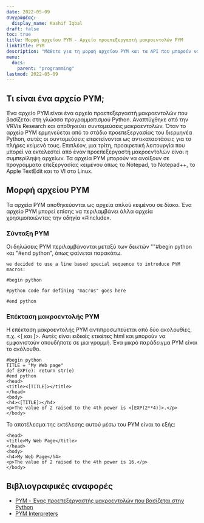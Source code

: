 ```yaml
---
date: 2022-05-09
συγγραφέας:
  display_name: Kashif Iqbal
draft: false
toc: true
title: Μορφή αρχείου PYM - Αρχείο προεπεξεργαστή μακροεντολών PYM
linktitle: PYM
description: "Μάθετε για τη μορφή αρχείου PYM και τα API που μπορούν να δημιουργήσουν και να ανοίξουν αρχεία PYM."
menu:
  docs:
    parent: "programming"
lastmod: 2022-05-09
---
```


## Τι είναι ένα αρχείο PYM;

Ένα αρχείο PYM είναι ένα αρχείο προεπεξεργαστή μακροεντολών που βασίζεται στη γλώσσα προγραμματισμού Python. Αναπτύχθηκε από την VRVis Research και αποθηκεύει συντομεύσεις μακροεντολών. Όταν το αρχείο PYM ερμηνεύεται από το στάδιο προεπεξεργασίας του διερμηνέα Python, αυτές οι συντομεύσεις επεκτείνονται ως αντικαταστάσεις για το πλήρες κείμενό τους. Επιπλέον, μια τρίτη, προαιρετική λειτουργία που μπορεί να εκτελεστεί από έναν προεπεξεργαστή μακροεντολών είναι η συμπερίληψη αρχείων. Τα αρχεία PYM μπορούν να ανοίξουν σε προγράμματα επεξεργασίας κειμένου όπως το Notepad, το Notepad++, το Apple TextEdit και το VI στο Linux.

## Μορφή αρχείου PYM

Τα αρχεία PYM αποθηκεύονται ως αρχεία απλού κειμένου σε δίσκο. Ένα αρχείο PYM μπορεί επίσης να περιλαμβάνει άλλα αρχεία χρησιμοποιώντας την οδηγία «#include».

### Σύνταξη PYM

Οι δηλώσεις PYM περιλαμβάνονται μεταξύ των δεικτών ""#begin python και "#end python", όπως φαίνεται παρακάτω.

```
we decided to use a line based special sequence to introduce PYM macros:

#begin python

#python code for defining "macros" goes here

#end python
```
### Επέκταση μακροεντολής PYM

Η επέκταση μακροεντολής PYM αντιπροσωπεύεται από δύο ακολουθίες, π.χ. <[ και ]>. Αυτές είναι ειδικές ετικέτες html και μπορούν να εμφανιστούν οπουδήποτε σε μια γραμμή. Ένα μικρό παράδειγμα PYM είναι το ακόλουθο.

```
#begin python
TITLE = "My Web page"
def EXP(e): return str(e)
#end python
<head>
<title><[TITLE]></title>
</head>
<body>
<h4><[TITLE]></h4>
<p>The value of 2 raised to the 4th power is <[EXP(2**4)]>.</p>
</body>
```

Το αποτέλεσμα της εκτέλεσης αυτού μέσω του PYM είναι το εξής:

```
<head>
<title>My Web Page</title>
</head>
<body>
<h4>My Web Page</h4>
<p>The value of 2 raised to the 4th power is 16.</p>
</body>
```

## Βιβλιογραφικές αναφορές ##

* [PYM - Ένας προεπεξεργαστής μακροεντολών που βασίζεται στην Python](http://web.archive.org/web/20051122185426/http://ray.cg.tuwien.ac.at/rft/Papers/PYM/pym.html)
* [PYM Interpreters](https://github.com/interpreters/pym)

